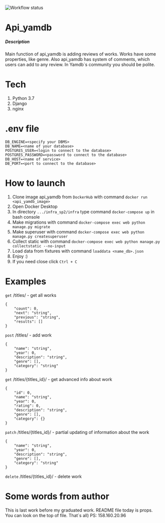 ![Workflow status](https://github.com/Starov-V/yamdb_final/actions/workflows/yamdb_workflow.yml/badge.svg)
# Api_yamdb
##### Description
Main function of api_yamdb is adding reviews of works. Works have some properties, like genre. Also api_yamdb has system of comments, which users can add to any review. In Yamdb`s community you should be polite.

# Tech
1. Python 3.7
2. Django
3. nginx

# .env file
```
DB_ENGINE=<specify your DBMS>
DB_NAME=<name of your database>
POSTGRES_USER=<login to connect to the database>
POSTGRES_PASSWORD=<password to connect to the database>
DB_HOST=<name of service>
DB_PORT=<port to connect to the database>
```
# How to launch

1. Clone image api_yamdb from ```DockerHub``` with command ```docker run <api_yamdb_image>```
2. Open Docker Desktop
3. In directory ```.../infra_sp2/infra``` type command ```docker-compose up``` in bash console
4. Make migrations with command ```docker-compose exec web python manage.py migrate```
5. Make superuser with command ```docker-compose exec web python manage.py createsuperuser```
6. Collect static with command ```docker-compose exec web python manage.py collectstatic --no-input```
7. Load data from fixtures with command ```loaddata <name_db>.json```
8. Enjoy :)
9. If you need close click ```Ctrl + C```

# Examples
```get``` /titles/ - get all works
```
{
    "count": 0,
    "next": "string",
    "previous": "string",
    "results": []
}
```

```post``` /titles/ - add work
```
{
    "name": "string",
    "year": 0,
    "description": "string",
    "genre": [],
    "category": "string"
}
```

```get``` /titles/{titles_id}/ - get advanced info about work
```
{
    "id": 0,
    "name": "string",
    "year": 0,
    "rating": 0,
    "description": "string",
    "genre": [],
    "category": {}
}
```

```patch``` /titles/{titles_id}/ - partial updating of information about the work
```
{
    "name": "string",
    "year": 0,
    "description": "string",
    "genre": [],
    "category": "string"
}
```

```delete``` /titles/{titles_id}/ - delete work
# Some words from author
This is last work before my graduated work. README file today is props. You can look on the top of file. That`s all)
PS: 158.160.20.96